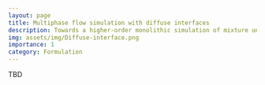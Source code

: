 ```yaml
---
layout: page
title: Multiphase flow simulation with diffuse interfaces
description: Towards a higher-order monolithic simulation of mixture under phase transformation
img: assets/img/Diffuse-interface.png
importance: 1
category: Formulation
---
```


TBD
